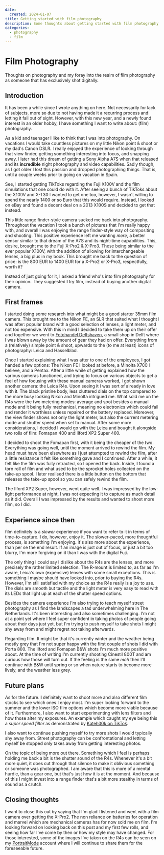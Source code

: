 ```yaml
---
date:
  created: 2024-01-07
title: Getting started with film photography
description: Some thoughts about getting started with film photography
categories:
  - photography
  - film
---
```


# Film Photography

Thoughts on photography and my foray into the realm of film photography as someone that has exclusively shot digitally.

<!-- more -->

## Introduction

It has been a while since I wrote anything on here. Not necessarily for lack of subjects, more so due to not having made it a recurring process and letting it fall out of sight. However, with this new year, and a newly found interest in an older hobby, I have something I want to write about: (film) photography.

As a kid and teenager I like to think that I was into photography. On vacations I would take countless pictures on my little Nikon point & shoot or my dad's Canon DSLR. I really enjoyed the experience of looking through that view finder, getting something interesting into focus, and snapping away. I later had this dream of getting a Sony Alpha A7S when that released and its **incredible** night photography and video capabilities. Sadly though, as I got older I lost this passion and dropped photographing things. That is, until a couple weeks prior to going on vacation in Spain.

See, I started getting TikToks regarding the Fuji X100V and the film simulations that one could do with it. After seeing a bunch of TikToks about the X100V and X-T30 I wanted to get one too, however, I wasn't willing to spend the nearly 1400 or so Euro that this would require. Instead, I looked on eBay and found a decent deal on a 2013 X100S and decided to get that instead.

This little range finder-style camera sucked me back into photography. Throughout the vacation I took a bunch of pictures that I'm really happy with, and overall I was enjoying the range finder-style way of compositing and shooting. This positive experience left me wanting *more*, a better sensor similar to that dream of the A7S and its night-time capabilities. This, desire, brought me to the Fuji X-Pro2 & X-Pro3. These being similar to the ever popular X100V, with the addition of allowing for interchangeable lenses, a big plus in my book. This brought me back to the question of price: is the 800 EUR to 1400 EUR for a X-Pro2 or X-Pro3, respectfully, worth it?

Instead of just going for it, I asked a friend who's into film photography for their opinion. They suggested I try film, instead of buying another digital camera.

## First frames

I started doing some research into what might be a good starter 35mm film camera. This brought me to the Nikon FE, an SLR that suited what I thought I was after: popular brand with a good selection of lenses, a light meter, and not too expensive. With this in mind I decided to take them up on their offer and together we went to [Fotohandel Delfshaven](https://fotohandeldelfshaven.nl/), a small shop in Delft where I was blown away by the amount of gear they had on offer. Everything from a (relatively) simple point & shoot, upwards to the (to me at least) icons of photography: Leica and Hasselblad.

Once I started explaining what I was after to one of the employees, I got handed a few options: The Nikon FE I looked at before, a Minolta X700 I believe, and a Pentax. After a little while of getting explained how the various cameras functioned, and trying to focus on various objects to get a feel of how focusing with these manual cameras worked, I got shown another camera: the Leica R4s. Upon seeing it I was sort of already in love with it. The black pristine body, less cluttered dials on the top compared to the more busy looking Nikon and Minolta intrigued me. What sold me on the R4s were the two metering modes: average and spot besides a manual mode and it being fully mechanical, meaning no electronics which could fail and render it worthless unless repaired or the battery replaced. Moreover, the view finder shows not only the light meter, but also the current metering mode and shutter speed when set to manual. After some more considerations, I decided I would go with the Leica and bought it alongside two rolls of film: Fomapan 400 and Ilford XP2 Super 400.

I decided to shoot the Fomapan first, with it being the cheaper of the two. Everything was going well, until the moment arrived to rewind the film. My head must have been elsewhere as I just attempted to rewind the film, after a little resistance it felt like something gave and I continued. After a while, it felt like the film was fully retracted, so I opened the back. Inside, I found a torn roll of film and what used to be the sprocket holes collected on the take-up spool. I later realised there is a little button on the bottom that releases the take-up spool so you can safely rewind the film.

The Ilford XP2 Super, however, went quite well. I was impressed by the low-light performance at night, I was not expecting it to capture as much detail as it did. Overall I was impressed by the results and wanted to shoot more film, so I did.

## Experience since then

film definitely is a *slower* experience if you want to refer to it in terms of time-to-capture. I do, however, enjoy it. The slower-paced, more thoughtful process, is something I'm enjoying. It's also more about the experience, than per se the end result. If an image is just out of focus, or just a bit too blurry, I'm more forgiving on it than I was with the digital Fuji.

The only thing I could say I dislike about the R4s are the lenses, and more precisely the rather limited selection. The R-mount is limited to, as far as I'm aware, Leica's own (expensive) lenses with some small exceptions. This is something I maybe should have looked into, prior to buying the R4s. However, I'm still satisfied with my choice as the R4s really is a joy to use. The dials are smooth but tactile and the light meter is very easy to read with its LEDs that light up at each of the shutter speed options.

Besides the camera experience I'm also trying to teach myself street photography as I find the landscapes a tad underwhelming here in The Netherlands. It's been interesting and also sometimes challenging. I'm not at a point yet where I feel super confident in taking photos of people going about their days just yet, but I'm trying to push myself to take shots I might shy away from and might regret not taking afterwards.

Regarding film. It might be that it's currently winter and the weather being mostly grey that I'm not super happy with the first couple of shots I did with Porta 800. The Ilford and Fomapan B&W shots I'm much more positive about. At the time of writing I'm currently shooting Cinestil 800T and am curious how those will turn out. If the feeling is the same *meh* then I'll continue with B&W until spring or so when nature starts to become more lively, and the weather less grey.

## Future plans

As for the future. I definitely want to shoot more and also different film stocks to see which ones I enjoy most. I'm super looking forward to the summer and the lower ISO film options which become more viable because of it. Furthermore, I also want to start experimenting with lens filters and how those alter my exposures. An example which caught my eye being this a *super speed filter* as demonstrated by [Kateh00k on TikTok](https://vm.tiktok.com/ZIJnUfx8N/).

I also want to continue pushing myself to try more shots I would typically shy away from. Street photography can be confrontational and letting myself be stopped only takes away from getting interesting photos.

On the topic of being more out there. Something which I feel is perhaps holding me back a bit is the shutter sound of the R4s. Whenever it's a bit more quiet, it does cut through that silence to make it oblivious something or someone was photographed. I am aware that this is more of a mental hurdle, than a gear one, but that's just how it is at the moment. And because of this I might invest into a range finder that's a bit more stealthy in terms of sound as a crutch.

## Closing thoughts

I want to close this out by saying that I'm glad I listened and went with a film camera over getting the X-Pro2. The non reliance on batteries for operation and marvel which are mechanical cameras has for now sold me on film. I'm looking forward on looking back on this post and my first few rolls, and seeing how far I've come by then or how my style may have changed. For those interested, some of the images I've taken on the R4s can be seen on my [PortraitMode](https://portraitmode.io/profile/jvdh/) account where I will continue to share them for the foreseeable future.
